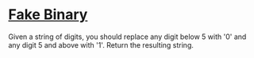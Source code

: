 # [Fake Binary](https://www.codewars.com/kata/fake-binary "https://www.codewars.com/kata/57eae65a4321032ce000002d")

Given a string of digits, you should replace any digit below 5 with '0' and any digit 5 and above with '1'. Return the resulting string.